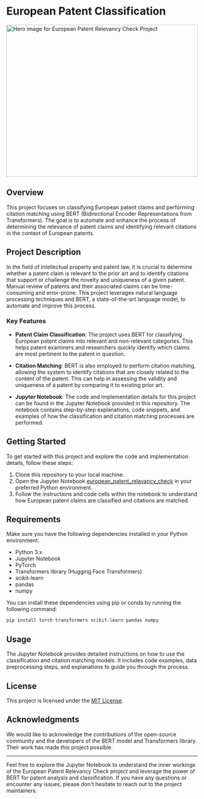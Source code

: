 # European Patent Classification
<img src="https://th.bing.com/th/id/OIP.ZvRlZYpPjNhWAEf2dZZZ3AHaEl?w=282&h=180&c=7&r=0&o=5&dpr=2.5&pid=1.7" alt="Hero image for European Patent Relevancy Check Project" width="100%" height="400px">


## Overview

This project focuses on classifying European patent claims and performing citation matching using BERT (Bidirectional Encoder Representations from Transformers). The goal is to automate and enhance the process of determining the relevance of patent claims and identifying relevant citations in the context of European patents.

## Project Description

In the field of intellectual property and patent law, it is crucial to determine whether a patent claim is relevant to the prior art and to identify citations that support or challenge the novelty and uniqueness of a given patent. Manual review of patents and their associated claims can be time-consuming and error-prone. This project leverages natural language processing techniques and BERT, a state-of-the-art language model, to automate and improve this process.

### Key Features

- **Patent Claim Classification**: The project uses BERT for classifying European patent claims into relevant and non-relevant categories. This helps patent examiners and researchers quickly identify which claims are most pertinent to the patent in question.

- **Citation Matching**: BERT is also employed to perform citation matching, allowing the system to identify citations that are closely related to the content of the patent. This can help in assessing the validity and uniqueness of a patent by comparing it to existing prior art.

- **Jupyter Notebook**: The code and implementation details for this project can be found in the Jupyter Notebook provided in this repository. The notebook contains step-by-step explanations, code snippets, and examples of how the classification and citation matching processes are performed.

## Getting Started

To get started with this project and explore the code and implementation details, follow these steps:

1. Clone this repository to your local machine.
2. Open the Jupyter Notebook [european_patent_relavancy_check](https://github.com/jarvisx17/EPO/blob/main/Final-epo-model-training.ipynb) in your preferred Python environment.
3. Follow the instructions and code cells within the notebook to understand how European patent claims are classified and citations are matched.

## Requirements

Make sure you have the following dependencies installed in your Python environment:

- Python 3.x
- Jupyter Notebook
- PyTorch
- Transformers library (Hugging Face Transformers)
- scikit-learn
- pandas
- numpy

You can install these dependencies using pip or conda by running the following command:

```bash
pip install torch transformers scikit-learn pandas numpy
```

## Usage

The Jupyter Notebook provides detailed instructions on how to use the classification and citation matching models. It includes code examples, data preprocessing steps, and explanations to guide you through the process.

## License

This project is licensed under the [MIT License](LICENSE).

## Acknowledgments

We would like to acknowledge the contributions of the open-source community and the developers of the BERT model and Transformers library. Their work has made this project possible.

---

Feel free to explore the Jupyter Notebook to understand the inner workings of the European Patent Relevancy Check project and leverage the power of BERT for patent analysis and classification. If you have any questions or encounter any issues, please don't hesitate to reach out to the project maintainers.
